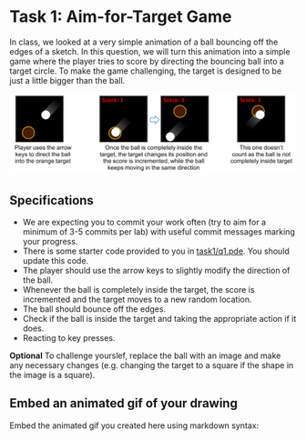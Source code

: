 # Task 1: Aim-for-Target Game

In class, we looked at a very simple animation of a ball bouncing off the edges of a sketch.
In this question, we will turn this animation into a simple game where the player tries to score by directing the bouncing ball into a target circle.
To make the game challenging, the target is designed to be just a little bigger than the ball. 

![Image 1](Images/Picture1.png)

## Specifications

- We are expecting you to commit your work often (try to aim for a minimum of 3-5 commits per lab) with useful commit messages marking your progress.
- There is some starter code provided to you in [task1/q1.pde](task1/q1.pde). You should update this code.
- The player should use the arrow keys to slightly modify the direction of the ball.
- Whenever the ball is completely inside the target, the score is incremented and the target moves to a new random location.
- The ball should bounce off the edges.
- Check if the ball is inside the target and taking the appropriate action if it does.
- Reacting to key presses.

**Optional** To challenge yourslef, replace the ball with an image and make any necessary changes (e.g. changing the target to a square if the shape in the image is a square).

## Embed an animated gif of your drawing
 
Embed the animated gif you created here using markdown syntax:

